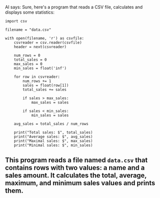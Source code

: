 AI says: Sure, here's a program that reads a CSV file, calculates and displays some statistics:

```
import csv

filename = "data.csv"

with open(filename, 'r') as csvfile:
    csvreader = csv.reader(csvfile)
    header = next(csvreader)

    num_rows = 0
    total_sales = 0
    max_sales = 0
    min_sales = float('inf')

    for row in csvreader:
        num_rows += 1
        sales = float(row[1])
        total_sales += sales

        if sales > max_sales:
            max_sales = sales

        if sales < min_sales:
            min_sales = sales

    avg_sales = total_sales / num_rows

    print("Total sales: $", total_sales)
    print("Average sales: $", avg_sales)
    print("Maximal sales: $", max_sales)
    print("Minimal sales: $", min_sales)
```

This program reads a file named `data.csv` that contains rows with two values: a name and a sales amount. It calculates the total, average, maximum, and minimum sales values and prints them.
---------------------------------------
